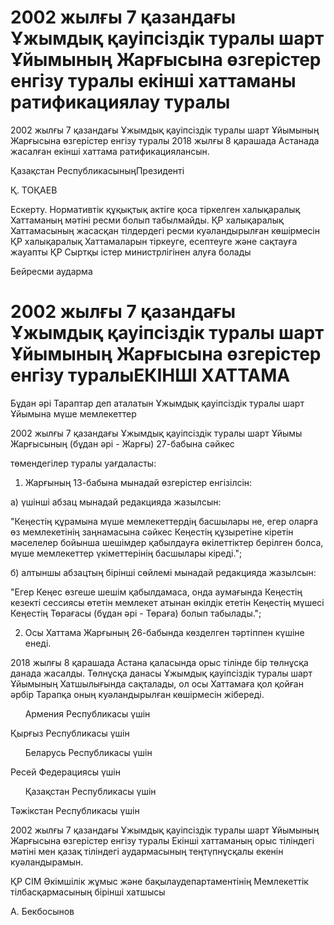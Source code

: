 # 2002 жылғы 7 қазандағы Ұжымдық қауіпсіздік туралы шарт Ұйымының Жарғысына өзгерістер енгізу туралы екінші хаттаманы  ратификациялау туралы

2002 жылғы 7 қазандағы Ұжымдық қауіпсіздік туралы шарт Ұйымының Жарғысына өзгерістер енгізу туралы 2018 жылғы 8 қарашада Астанада жасалған екінші хаттама ратификациялансын.

Қазақстан РеспубликасыныңПрезиденті

Қ. ТОҚАЕВ

Ескерту. Нормативтік құқықтық актіге қоса тіркелген халықаралық Хаттаманың мәтіні ресми болып табылмайды. ҚР халықаралық Хаттамасының жасасқан тілдердегі ресми куәландырылған көшірмесін ҚР халықаралық Хаттамаларын тіркеуге, есептеуге және сақтауға жауапты ҚР Сыртқы істер министрлігінен алуға болады

Бейресми аударма

# 2002 жылғы 7 қазандағы Ұжымдық қауіпсіздік туралы шарт Ұйымының Жарғысына өзгерістер енгізу туралыЕКІНШІ ХАТТАМА

Бұдан әрі Тараптар деп аталатын Ұжымдық қауіпсіздік туралы шарт Ұйымына мүше мемлекеттер

2002 жылғы 7 қазандағы Ұжымдық қауіпсіздік туралы шарт Ұйымы Жарғысының (бұдан әрі - Жарғы) 27-бабына сәйкес

төмендегілер туралы уағдаласты:

1. Жарғының 13-бабына мынадай өзгерістер енгізілсін:

а) үшінші абзац мынадай редакцияда жазылсын:

"Кеңестің құрамына мүше мемлекеттердің басшылары не, егер оларға өз мемлекетінің заңнамасына сәйкес Кеңестің құзыретіне кіретін мәселелер бойынша шешімдер қабылдауға өкілеттіктер берілген болса, мүше мемлекеттер үкіметтерінің басшылары кіреді.";

б) алтыншы абзацтың бірінші сөйлемі мынадай редакцияда жазылсын:

"Егер Кеңес өзгеше шешім қабылдамаса, онда аумағында Кеңестің кезекті сессиясы өтетін мемлекет атынан өкілдік ететін Кеңестің мүшесі Кеңестің Төрағасы (бұдан әрі - Төраға) болып табылады.";

2. Осы Хаттама Жарғының 26-бабында көзделген тәртіппен күшіне енеді.

2018 жылғы 8 қарашада Астана қаласында орыс тілінде бір төлнұсқа данада жасалды. Төлнұсқа данасы Ұжымдық қауіпсіздік туралы шарт Ұйымының Хатшылығында сақталады, ол осы Хаттамаға қол қойған әрбір Тарапқа оның куәландырылған көшірмесін жібереді.

      Армения Республикасы үшін

Қырғыз Республикасы үшін

      Беларусь Республикасы үшін

Ресей Федерациясы үшін

      Қазақстан Республикасы үшін

Тәжікстан Республикасы үшін

2002 жылғы 7 қазандағы Ұжымдық қауіпсіздік туралы шарт Ұйымының Жарғысына өзгерістер енгізу туралы Екінші хаттаманың орыс тіліндегі мәтіні мен қазақ тіліндегі аудармасының теңтүпнұсқалы екенін куәландырамын.

ҚР СІМ Әкімшілік жұмыс және бақылаудепартаментінің Мемлекеттік тілбасқармасының бірінші хатшысы

А. Бекбосынов

